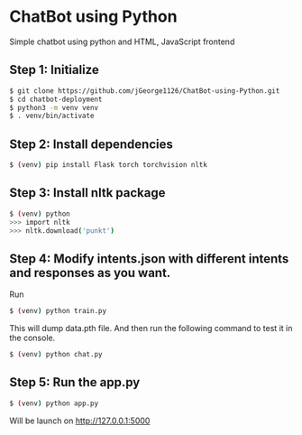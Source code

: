 # ChatBot using Python
 Simple chatbot using python and HTML, JavaScript frontend

## Step 1: Initialize
```bash
$ git clone https://github.com/jGeorge1126/ChatBot-using-Python.git
$ cd chatbot-deployment
$ python3 -m venv venv
$ . venv/bin/activate
```

## Step 2: Install dependencies
```bash
$ (venv) pip install Flask torch torchvision nltk
```
## Step 3: Install nltk package
```bash
$ (venv) python
>>> import nltk
>>> nltk.download('punkt')
```
## Step 4: Modify intents.json with different intents and responses as you want.
Run
```bash
$ (venv) python train.py
```
This will dump data.pth file. And then run the following command to test it in the console.
```bash
$ (venv) python chat.py
```
## Step 5: Run the app.py
```bash
$ (venv) python app.py
```
Will be launch on http://127.0.0.1:5000
